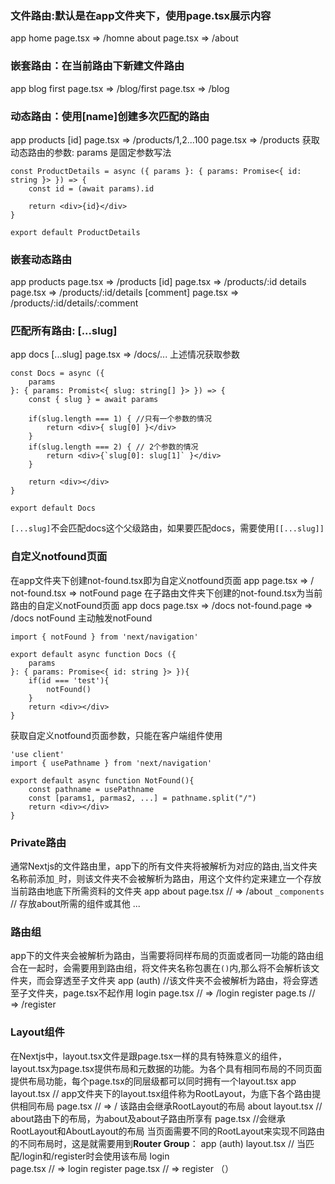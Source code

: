 ### 文件路由:默认是在app文件夹下，使用page.tsx展示内容
app
	home
		page.tsx    => /homne
	about
		page.tsx    => /about 
### 嵌套路由：在当前路由下新建文件路由
app
	blog
		first
			page.tsx   => /blog/first
	page.tsx                   => /blog
	
### 动态路由：使用[name]创建多次匹配的路由

app
	products
		[id]
			page.tsx   => /products/1,2...100 
		page.tsx           => /products
获取动态路由的参数: params 是固定参数写法
```tsx
const ProductDetails = async ({ params }: { params: Promise<{ id: string }> }) => {
	const id = (await params).id

	return <div>{id}</div>
}

export default ProductDetails
```
### 嵌套动态路由
app
	products
	 	page.tsx                                        => /products
	 	[id]
			page.tsx                                => /products/:id
			details
				page.tsx                        => /products/:id/details
				[comment]
					page.tsx                => /products/:id/details/:comment
### 匹配所有路由: [...slug]
app 
	docs
		[...slug]
			page.tsx  => /docs/...
上述情况获取参数
```tsx
const Docs = async ({
	params
}: { params: Promist<{ slug: string[] }> }) => {
	const { slug } = await params

	if(slug.length === 1) { //只有一个参数的情况
		return <div>{ slug[0] }</div>
	}
	if(slug.length === 2) { // 2个参数的情况
		return <div>{`slug[0]: slug[1]` }</div>
	}

	return <div></div>
}

export default Docs
```
``[...slug]``不会匹配docs这个父级路由，如果要匹配docs，需要使用``[[...slug]]``

### 自定义notfound页面
在app文件夹下创建not-found.tsx即为自定义notfound页面
app
	page.tsx          => /
	not-found.tsx => notFound page
在子路由文件夹下创建的not-found.tsx为当前路由的自定义notFound页面
app
	docs
		page.tsx               => /docs
		not-found.page   => /docs notFound
主动触发notFound
```tsx
import { notFound } from 'next/navigation'

export default async function Docs ({
	params
}: { params: Promise<{ id: string }> }){
	if(id === 'test'){
		notFound()
	}
	return <div></div>
}
```
获取自定义notfound页面参数，只能在客户端组件使用
```tsx
'use client'
import { usePathname } from 'next/navigation'

export default async function NotFound(){
	const pathname = usePathname
	const [params1, parmas2, ...] = pathname.split("/")
	return <div></div>
}

```

### Private路由
通常Nextjs的文件路由里，app下的所有文件夹将被解析为对应的路由,当文件夹名称前添加``_``时，则该文件夹不会被解析为路由，用这个文件约定来建立一个存放当前路由地底下所需资料的文件夹
app
	about
		page.tsx         // => /about
	``_components``       // 存放about所需的组件或其他
		...
### 路由组
app下的文件夹会被解析为路由，当需要将同样布局的页面或者同一功能的路由组合在一起时，会需要用到路由组，将文件夹名称包裹在``()``内,那么将不会解析该文件夹，而会穿透至子文件夹
app
	(auth)                          //该文件夹不会被解析为路由，将会穿透至子文件夹，page.tsx不起作用
		login
			page.tsx      // => /login
		register
			page.ts       //  => /register
### Layout组件
在Nextjs中，layout.tsx文件是跟page.tsx一样的具有特殊意义的组件，layout.tsx为page.tsx提供布局和元数据的功能。为各个具有相同布局的不同页面提供布局功能，每个page.tsx的同层级都可以同时拥有一个layout.tsx
app
	layout.tsx     // app文件夹下的layout.tsx组件称为RootLayout，为底下各个路由提供相同布局
	 page.tsx     // => /  该路由会继承RootLayout的布局
	 about
		 layout.tsx   // about路由下的布局，为about及about子路由所享有
		 page.tsx   //会继承RootLayout和AboutLayout的布局
当页面需要不同的RootLayout来实现不同路由的不同布局时，这是就需要用到**Router Group**：
app
	(auth)
		layout.tsx  //  当匹配/login和/register时会使用该布局
		login     
			page.tsx  // => login 
		register
			page.tsx  // =>  register
	（）